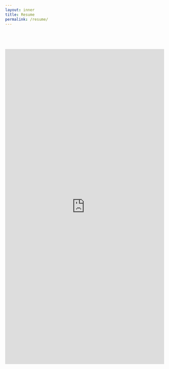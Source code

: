 ```yaml
---
layout: inner
title: Resume
permalink: /resume/
---
```

## <br>
<html lang="en" style="width:100%; height:100%;">
<head>
  <meta http-equiv="content-type" content="text/html; charset=utf-8">
  <title>kekayan's Resume</title>
</head>
  <body style="width:100%; height:100%; margin:0;">
    <iframe src="https://docs.google.com/gview?url=https://github.com/Sebastian-O-Rodriguez/projects/raw/master/resumé-sebrod.pdf&embedded=true" toolbar="0" style="width:100%; height:1000px;" frameborder="0" toolbar="0"></iframe>
  </body>
</html>


